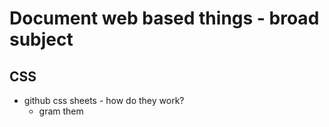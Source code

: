# Document web based things - broad subject

## CSS

- github css sheets - how do they work?
    - gram them 
